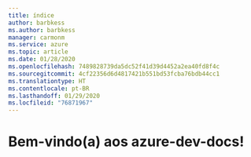 ```yaml
---
title: índice
author: barbkess
ms.author: barbkess
manager: carmonm
ms.service: azure
ms.topic: article
ms.date: 01/28/2020
ms.openlocfilehash: 7489828739da5dc52f41d39d4452a2ea40fd8f4c
ms.sourcegitcommit: 4cf22356d6d4817421b551bd53fcba76bdb44cc1
ms.translationtype: HT
ms.contentlocale: pt-BR
ms.lasthandoff: 01/29/2020
ms.locfileid: "76871967"
---
```

# <a name="welcome-to-azure-dev-docs"></a>Bem-vindo(a) aos azure-dev-docs!